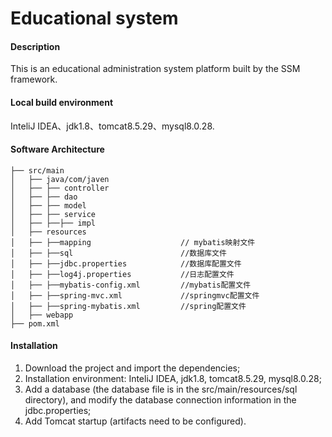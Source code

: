 # Educational system

#### Description
This is an educational administration system platform built by the SSM framework.
#### Local build environment
InteliJ IDEA、jdk1.8、tomcat8.5.29、mysql8.0.28.

#### Software Architecture
~~~~
├── src/main
│   ├── java/com/javen
│   ├── ├── controller
│   ├── ├── dao
│   ├── ├── model
│   ├── ├── service
│   ├── ├──├── impl
│   ├── resources
│   ├── ├──mapping                    // mybatis映射文件
│   ├── ├──sql                        //数据库文件
│   ├── ├──jdbc.properties            //数据库配置文件
│   ├── ├──log4j.properties           //日志配置文件
│   ├── ├──mybatis-config.xml         //mybatis配置文件
│   ├── ├──spring-mvc.xml             //springmvc配置文件
│   ├── ├──spring-mybatis.xml         //spring配置文件
│   ├── webapp
├── pom.xml
~~~~
#### Installation

1. Download the project and import the dependencies;
2. Installation environment: InteliJ IDEA, jdk1.8, tomcat8.5.29, mysql8.0.28;
3. Add a database (the database file is in the src/main/resources/sql directory), and modify the database connection information in the jdbc.properties;
4. Add Tomcat startup (artifacts need to be configured).
